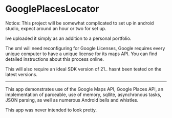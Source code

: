 # GooglePlacesLocator

Notice: This project will be somewhat complicated to set up in android studio, expect around an hour or two for set up.

Ive uploaded it simply as an addition to a personal portfolio.

The xml will need reconfiguring for Google Licenses, Google requires every unique computer to have a unique license for its maps API. You can find detailed instructions about this process online. 

This will also require an ideal SDK version of 21.. hasnt been tested on the latest versions.

----

This app demonstrates use of the Google Maps API, Google Places API, an implementation of parceable, use of memory, sqllite, asynchronous tasks, JSON parsing, as well as numerous Android bells and whistles.

This app was never intended to look pretty.
